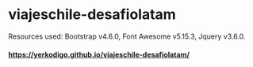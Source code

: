 # viajeschile-desafiolatam
Resources used:
Bootstrap v4.6.0, Font Awesome v5.15.3, Jquery v3.6.0.

<h4><a href="https://yerkodigo.github.io/viajeschile-desafiolatam/">https://yerkodigo.github.io/viajeschile-desafiolatam/</a></h4>

